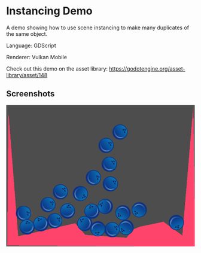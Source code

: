 # Instancing Demo

A demo showing how to use scene instancing to
make many duplicates of the same object.

Language: GDScript

Renderer: Vulkan Mobile

Check out this demo on the asset library: https://godotengine.org/asset-library/asset/148

## Screenshots

![Screenshot](screenshots/instancing.png)
